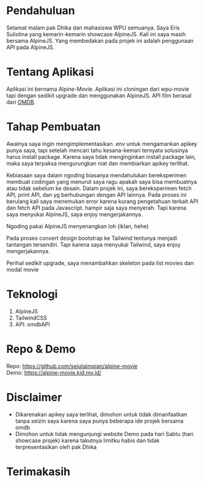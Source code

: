 # Pendahuluan

Selamat malam pak Dhika dan mahasiswa WPU semuanya. Saya Eris Sulistina yang kemarin-kemarin showcase AlpineJS. Kali ini saya masih bersama AlpineJS. Yang membedakan pada projek ini adalah penggunaan API pada AlpineJS.

# Tentang Aplikasi

Aplikasi ini bernama Alpine-Movie. Aplikasi ini cloningan dari wpu-movie tapi dengan sedikit upgrade dan menggunakan AlpineJS. API film berasal dari [OMDB](https://www.omdbapi.com/).

# Tahap Pembuatan

Awalnya saya ingin mengimplementasikan .env untuk mengamankan apikey punya saya, tapi setelah mencari tahu kesana-kemari ternyata solusinya harus install package. Karena saya tidak menginginkan install package lain, maka saya terpaksa mengurungkan niat dan membiarkan apikey terlihat.

Kebiasaan saya dalam ngoding biasanya mendahulukan bereksperimen membuat codingan yang menurut saya ragu apakah saya bisa membuatnya atau tidak sebelum ke desain. Dalam projek ini, saya bereksperimen fetch API, print API, dan yg berhubungan dengan API lainnya. Pada proses ini berulang kali saya menemukan error karena kurang pengetahuan terkait API dan fetch API pada Javascript. hampir saja saya menyerah. Tapi karena saya menyukai AlpineJS, saya enjoy mengerjakannya.

Ngoding pakai AlpineJS menyenangkan loh (iklan, hehe)

Pada proses convert design bootstrap ke Tailwind tentunya menjadi tantangan tersendiri. Tapi karena saya menyukai Tailwind, saya enjoy mengerjakannya.

Perihal sedikit upgrade, saya menambahkan skeleton pada list movies dan modal movie

# Teknologi

1. AlpineJS
1. TailwindCSS
1. API: omdbAPI

# Repo & Demo

Repo: https://github.com/sejutaimpian/alpine-movie  
Demo: https://alpine-movie.kid.my.id/

# Disclaimer

- Dikarenakan apikey saya terlihat, dimohon untuk tidak dimanfaatkan tanpa seizin saya karena saya punya beberapa ide projek bersama omdb
- Dimohon untuk tidak mengunjungi website Demo pada hari Sabtu (hari showcase projek) karena takutnya limitku habis dan tidak terpresentasikan oleh pak Dhika

# Terimakasih
